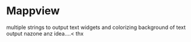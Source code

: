 # Mappview
multiple strings to output text widgets and colorizing background of text output nazone anz idea....< thx
